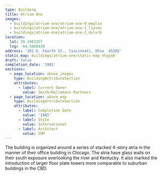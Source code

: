 ```yaml
---
type: Building
title: Atrium One
images:
  - buildings/atrium-one/atrium-one-0_mmqlsa
  - buildings/atrium-one/atrium-one-1_l1yxmv
  - buildings/atrium-one/atrium-one-2_dslvrb
location:
  lat: 39.1001257
  lng: -84.5088439
address: '201 E. Fourth St., Cincinnati, Ohio  45202'
static_map: buildings/atrium-one/static-map_nhyps0
draft: false
completion_date: '1981'
sections:
  - page_location: above_images
    type: BuildingAttributeSection
    attributes:
      - label: Current Owner
        value: Smith/Hallemann Partners
  - page_location: above_map
    type: BuildingAttributeSection
    attributes:
      - label: Completion Date
        value: '1981'
      - label: Style
        value: International
      - label: Architect
        value: SOM
---
```


The building is organized around a series of stacked 4-story atria in the manner of their office building in Chicago. The atria have glass walls on their south exposure overlooking the river and Kentucky. It also marked the introduction of larger floor plate towers more comparable to suburban buildings in the CBD.
